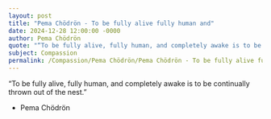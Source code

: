 ```yaml
---
layout: post
title: "Pema Chödrön - To be fully alive fully human and"
date: 2024-12-28 12:00:00 -0000
author: Pema Chödrön
quote: "“To be fully alive, fully human, and completely awake is to be continually thrown out of the nest.”"
subject: Compassion
permalink: /Compassion/Pema Chödrön/Pema Chödrön - To be fully alive fully human and
---
```


“To be fully alive, fully human, and completely awake is to be continually thrown out of the nest.”

- Pema Chödrön
